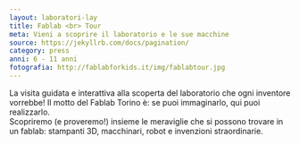```yaml
---
layout: laboratori-lay
title: Fablab <br> Tour
meta: Vieni a scoprire il laboratorio e le sue macchine
source: https://jekyllrb.com/docs/pagination/
category: press
anni: 6 - 11 anni
fotografia: http://fablabforkids.it/img/fablabtour.jpg
---
```

La visita guidata e interattiva alla scoperta del laboratorio che ogni inventore vorrebbe! Il motto del Fablab Torino è: se puoi immaginarlo, qui puoi realizzarlo. <br> Scopriremo (e proveremo!) insieme le meraviglie che si possono trovare in un fablab: stampanti 3D, macchinari, robot e invenzioni straordinarie.

